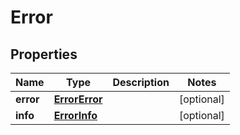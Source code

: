 
# Error

## Properties
Name | Type | Description | Notes
------------ | ------------- | ------------- | -------------
**error** | [**ErrorError**](ErrorError.md) |  |  [optional]
**info** | [**ErrorInfo**](ErrorInfo.md) |  |  [optional]



